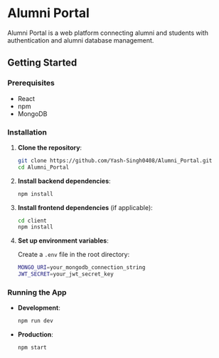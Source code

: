 
# Alumni Portal

Alumni Portal is a web platform connecting alumni and students with authentication and alumni database management.

## Getting Started

### Prerequisites

- React
- npm
- MongoDB

### Installation

1. **Clone the repository**:

   ```bash
   git clone https://github.com/Yash-Singh0408/Alumni_Portal.git
   cd Alumni_Portal
   ```

2. **Install backend dependencies**:

   ```bash
   npm install
   ```

3. **Install frontend dependencies** (if applicable):

   ```bash
   cd client
   npm install
   ```

4. **Set up environment variables**:

   Create a `.env` file in the root directory:

   ```bash
   MONGO_URI=your_mongodb_connection_string
   JWT_SECRET=your_jwt_secret_key
   ```

### Running the App

- **Development**:

  ```bash
  npm run dev
  ```

- **Production**:

  ```bash
  npm start
  ```
